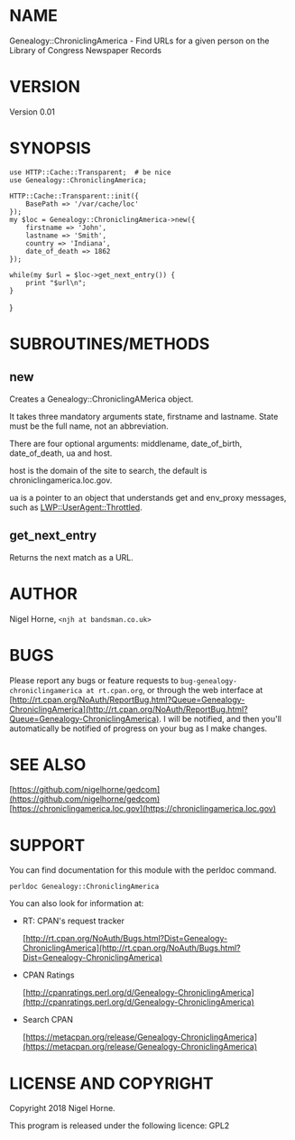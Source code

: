 # NAME

Genealogy::ChroniclingAmerica - Find URLs for a given person on the Library of Congress Newspaper Records

# VERSION

Version 0.01

# SYNOPSIS

    use HTTP::Cache::Transparent;  # be nice
    use Genealogy::ChroniclingAmerica;

    HTTP::Cache::Transparent::init({
        BasePath => '/var/cache/loc'
    });
    my $loc = Genealogy::ChroniclingAmerica->new({
        firstname => 'John',
        lastname => 'Smith',
        country => 'Indiana',
        date_of_death => 1862
    });

    while(my $url = $loc->get_next_entry()) {
        print "$url\n";
    }
}

# SUBROUTINES/METHODS

## new

Creates a Genealogy::ChroniclingAMerica object.

It takes three mandatory arguments state, firstname and lastname.
State must be the full name, not an abbreviation.

There are four optional arguments: middlename, date\_of\_birth, date\_of\_death, ua and host.

host is the domain of the site to search, the default is chroniclingamerica.loc.gov.

ua is a pointer to an object that understands get and env\_proxy messages, such
as [LWP::UserAgent::Throttled](https://metacpan.org/pod/LWP::UserAgent::Throttled).

## get\_next\_entry

Returns the next match as a URL.

# AUTHOR

Nigel Horne, `<njh at bandsman.co.uk>`

# BUGS

Please report any bugs or feature requests to `bug-genealogy-chroniclingamerica at rt.cpan.org`,
or through the web interface at
[http://rt.cpan.org/NoAuth/ReportBug.html?Queue=Genealogy-ChroniclingAmerica](http://rt.cpan.org/NoAuth/ReportBug.html?Queue=Genealogy-ChroniclingAmerica).
I will be notified, and then you'll
automatically be notified of progress on your bug as I make changes.

# SEE ALSO

[https://github.com/nigelhorne/gedcom](https://github.com/nigelhorne/gedcom)
[https://chroniclingamerica.loc.gov](https://chroniclingamerica.loc.gov)

# SUPPORT

You can find documentation for this module with the perldoc command.

    perldoc Genealogy::ChroniclingAmerica

You can also look for information at:

- RT: CPAN's request tracker

    [http://rt.cpan.org/NoAuth/Bugs.html?Dist=Genealogy-ChroniclingAmerica](http://rt.cpan.org/NoAuth/Bugs.html?Dist=Genealogy-ChroniclingAmerica)

- CPAN Ratings

    [http://cpanratings.perl.org/d/Genealogy-ChroniclingAmerica](http://cpanratings.perl.org/d/Genealogy-ChroniclingAmerica)

- Search CPAN

    [https://metacpan.org/release/Genealogy-ChroniclingAmerica](https://metacpan.org/release/Genealogy-ChroniclingAmerica)

# LICENSE AND COPYRIGHT

Copyright 2018 Nigel Horne.

This program is released under the following licence: GPL2
